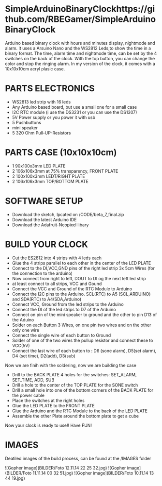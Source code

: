 # SimpleArduinoBinaryClockhttps://github.com/RBEGamer/SimpleArduinoBinaryClock
Arduino based binary clock with hours and minutes display, nightmode and alarm.
It uses a Arsuino Nano and the WS2812 Leds,to show the time in a binary format.
The time, alarm time and nightmode time, can be set by the 4 switches on the back of the clock.
With the top button, you can change the color and stop the ringing alarm.
In my version of the clock, it comes with a 10x10x10cm  acryl plasic case.


# PARTS ELECTRONICS
* WS2813 led strip with 16 leds
* Any Arduino based board, but use a small one for a small case
* I2C RTC module (i use the DS3231 or you can use the DS1307)
* 5V Power supply or you power it with usb
* 5 Pushbuttons
* mini speaker
* 5 320 Ohm Pull-UP-Resistors

# PARTS CASE (10x10x10cm)
* 1 90x100x3mm LED PLATE
* 2 106x106x3mm at 75% transparency, FRONT PLATE
* 2 100x100x3mm LEDT/RIGHT PLATE
* 2 106x106x3mm TOP/BOTTOM PLATE

# SOFTWARE SETUP
* Download the sketch, lpcated on /CODE/beta_7_final.zip
* Download the latest Arduino IDE
* Download the Adafruit-Neopixel libary

# BUILD YOUR CLOCK
* Cut the ES2812 into 4 strips with 4 leds each
* Glue the 4 strips parallel to each other in the center of the LED PLATE
* Connect to the DI,VCC,GND pins of the right led strip 3x 5cm Wires (for the connection to the arduino)
* Now connect from right to left, DOUT to DI og the next left led strip
* at least connect to all strips, VCC and Gound
* Connect the VCC and Ground of the RTC Module to Arduino
* Connect the I2C pins to the Arduino. SCL(RTC) to A5 (SCL,ARDUINO) and SDA(RTC) to A4(SDA,Arduino)
* Connect VCC, Ground from the led strips to the Arduino
* Connect the DI of the led strips to D7 of the Arduino
* Connect on pin of the mini speaker to ground and the other to pin D13 of the Aduino
* Solder on each Button 3 Wires, on one pin two wires and on the other only one wire
* Connect the single wire of each button to Ground
* Solder of one of the two wires the pullup resistor and connect these to VCC(5V)
* Connect the last wire of each button to : D6 (sone alarm), D5(set alarm), D4 (set time), D2(add), D3(sub)

Now we are finih with the soldering, now we are building the case

* Drill to the BACK PLATE 4 holes for the switches: SET_ALARM, SET_TIME, ADD, SUB
* Drill a hole to the center of the TOP PLATE for the SONE switch
* Drill a small hole into one of the bottom corners of the BACK PLATE for the power cable
* Place the switches at the right holes
* Glue the LED PLATE to the FRONT PLATE
* Glue the Arduino and the RTC Module to the back of the LED PLATE
* Assemble the other Plate around the bottom plate to get a cube

Now your clock is ready to use!!
Have FUN!




# IMAGES

Deatiled images of the build process, can be found at the /IMAGES folder



![Gopher image](BILDER/Foto 12.11.14 22 25 32.jpg)
![Gopher image](BILDER/Foto 11.11.14 00 32 51.jpg)
![Gopher image](BILDER/Foto 10.11.14 13 44 19.jpg)
